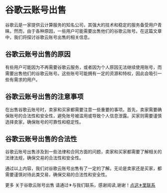 # 谷歌云账号出售

谷歌云是一家提供云计算服务的知名公司，其强大的技术和稳定的服务备受用户青睐。然而，由于各种原因，一些用户可能需要出售他们的谷歌云账号。在这篇文章中，我们将探讨谷歌云账号出售的相关信息。

## 谷歌云账号出售的原因

有些用户可能因为不再需要谷歌云服务，或者因为个人原因无法继续使用账号，而需要出售他们的谷歌云账号。这些账号可能拥有一定的资源和特权，因此会吸引一些有需求的用户。

## 谷歌云账号出售的注意事项

在出售谷歌云账号时，卖家和买家都需要注意一些重要的事项。首先，卖家需要确保账号的合法性和安全性，避免账号被滥用或导致个人信息泄露。买家则需要谨慎选择卖家，确保账号的可靠性和稳定性。

## 谷歌云账号出售的合法性

谷歌云账号出售涉及到一些法律和合同方面的问题，卖家和买家都需要了解相关的法律法规，确保交易的合法性和安全性。

通过以上内容，我们对谷歌云账号出售有了一定的了解。无论是卖家还是买家，都需要谨慎对待此类交易，确保交易的合法性和安全性。

更多 关于谷歌云账号出售 请通过✈与我们联系，感谢阅读,谢谢！[点这✈里联系](https://gg.k02.cc)